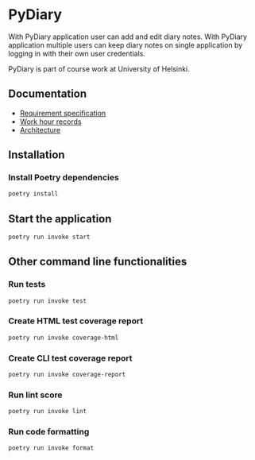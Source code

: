 # PyDiary

With PyDiary application user can add and edit diary notes. With PyDiary application multiple users can keep diary notes on single application by logging in with their own user credentials.

PyDiary is part of course work at University of Helsinki.

## Documentation

- [Requirement specification](./documentation/requirement_specification.md)
- [Work hour records](./documentation/work-hour-records.md)
- [Architecture](./documentation/architecture.md)

## Installation

### Install Poetry dependencies

```sh
poetry install
```

## Start the application

```sh
poetry run invoke start
```

## Other command line functionalities

### Run tests

```sh
poetry run invoke test
```

### Create HTML test coverage report

```sh
poetry run invoke coverage-html
```

### Create CLI test coverage report

```sh
poetry run invoke coverage-report
```

### Run lint score

```sh
poetry run invoke lint
```

### Run code formatting

```sh
poetry run invoke format
```

